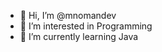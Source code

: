 - 👋 Hi, I’m @mnomandev
- 👀 I’m interested in Programming
- 🌱 I’m currently learning Java

<!---
mnomandev/mnomandev is a ✨ special ✨ repository because its `README.md` (this file) appears on your GitHub profile.
You can click the Preview link to take a look at your changes.
--->
